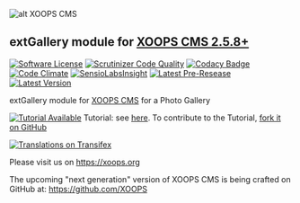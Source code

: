 ![alt XOOPS CMS](https://xoops.org/images/logoXoops4GithubRepository.png)
## extGallery module for [XOOPS CMS 2.5.8+](https://xoops.org)
[![Software License](https://img.shields.io/badge/license-GPL-brightgreen.svg?style=flat)](LICENSE) 
[![Scrutinizer Code Quality](https://img.shields.io/scrutinizer/g/mambax7/extgallery.svg?style=flat)](https://scrutinizer-ci.com/g/mambax7/extgallery/?branch=master)
[![Codacy Badge](https://api.codacy.com/project/badge/grade/2d27c0023ee54f0b9ba2b5d17a68b2a5)](https://www.codacy.com/app/mambax7/extgallery)
[![Code Climate](https://img.shields.io/codeclimate/github/mambax7/extgallery.svg?style=flat)](https://codeclimate.com/github/mambax7/extgallery)
[![SensioLabsInsight](https://insight.sensiolabs.com/projects/d5d265ad-2932-4ac7-88c0-660216a9be41/mini.png)](https://insight.sensiolabs.com/projects/d5d265ad-2932-4ac7-88c0-660216a9be41)
[![Latest Pre-Resease](https://img.shields.io/github/tag/XoopsModules25x/extgallery.svg?style=flat)](https://github.com/XoopsModules25x/extgallery/tags/)
[![Latest Version](https://img.shields.io/github/release/XoopsModules25x/extgallery.svg?style=flat)](https://github.com/XoopsModules25x/extgallery/releases/)

extGallery module for [XOOPS CMS](https://xoops.org) for a Photo Gallery

[![Tutorial Available](https://xoops.org/images/tutorial-available-blue.svg)](https://www.gitbook.com/book/xoops/xoops-extgallery-module/) Tutorial: see [here](https://www.gitbook.com/book/xoops/xoops-extgallery-module/). 
To contribute to the Tutorial, [fork it on GitHub](https://github.com/XoopsDocs/extgallery-tutorial)

[![Translations on Transifex](https://xoops.org/images/translations-transifex-blue.svg)](https://www.transifex.com/xoops) 

Please visit us on https://xoops.org

The upcoming "next generation" version of XOOPS CMS is being crafted on GitHub at: https://github.com/XOOPS